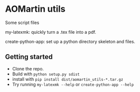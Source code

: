 # AOMartin utils

Some script files

my-latexmk: quickly turn a .tex file into a pdf.

create-python-app: set up a python directory skeleton and files.

## Getting started

- Clone the repo.
- Build with `python setup.py sdist`
- install with `pip install dist/aomartin_utils-*.tar.gz`
- Try running `my-latexmk --help` or `create-python-app --help`
